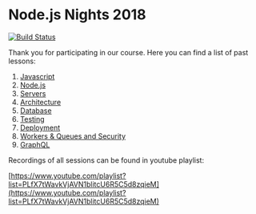 # Node.js Nights 2018

[![Build Status](https://travis-ci.com/strvcom/nodejs-nights-2018.svg?branch=master)](https://travis-ci.com/strvcom/nodejs-nights-2018)

Thank you for participating in our course. Here you can find a list of past lessons:

1. [Javascript](https://github.com/strvcom/nodejs-nights-2018/tree/master/lectures/01-javascript)
2. [Node.js](https://github.com/strvcom/nodejs-nights-2018/tree/master/lectures/02-nodejs)
3. [Servers](https://github.com/strvcom/nodejs-nights-2018/tree/master/lectures/03-servers)
4. [Architecture](https://github.com/strvcom/nodejs-nights-2018/tree/master/lectures/04-architecture)
5. [Database](https://github.com/strvcom/nodejs-nights-2018/tree/master/lectures/05-database)
6. [Testing](https://github.com/strvcom/nodejs-nights-2018/tree/master/lectures/06-testing)
7. [Deployment](https://github.com/strvcom/nodejs-nights-2018/tree/master/lectures/07-deployment)
8. [Workers & Queues and Security](https://github.com/strvcom/nodejs-nights-2018/tree/master/lectures/08-workers-security)
9. [GraphQL](https://github.com/strvcom/nodejs-nights-2018/tree/master/lectures/09-graphql)

Recordings of all sessions can be found in youtube playlist:

[https://www.youtube.com/playlist?list=PLfX7tWavkVjAVN1blitcU6R5C5d8zqieM](https://www.youtube.com/playlist?list=PLfX7tWavkVjAVN1blitcU6R5C5d8zqieM)
